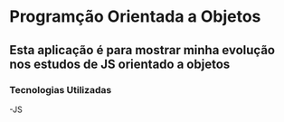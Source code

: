 # Programção Orientada a Objetos

## Esta aplicação é para mostrar minha evolução nos estudos de JS orientado a objetos

### Tecnologias Utilizadas

-JS